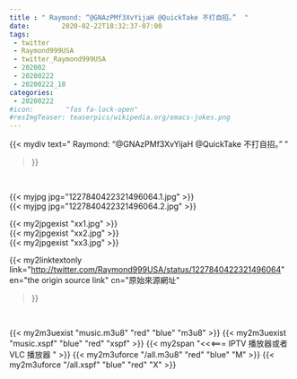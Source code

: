 ```yaml
---
title : " Raymond: “@GNAzPMf3XvYijaH @QuickTake 不打自招。”  "
date:        2020-02-22T18:32:37-07:00
tags:
 - twitter
 - Raymond999USA
 - twitter_Raymond999USA
 - 202002
 - 20200222
 - 20200222_18
categories:
 - 20200222
#icon:        "fas fa-lock-open"
#resImgTeaser: teaserpics/wikipedia.org/emacs-jokes.png
---
```


{{< mydiv text=" Raymond: “@GNAzPMf3XvYijaH @QuickTake 不打自招。”  "
>}}
<br>


 {{< myjpg jpg="1227840422321496064.1.jpg" >}}<br>  {{< myjpg jpg="1227840422321496064.2.jpg" >}}<br> 

{{< my2jpgexist "xx1.jpg" >}}<br>
{{< my2jpgexist "xx2.jpg" >}}<br>
{{< my2jpgexist "xx3.jpg" >}}<br>


{{< my2linktextonly link="http://twitter.com/Raymond999USA/status/1227840422321496064"
en="the origin source link" cn="原始來源網址"
>}}


<br>

{{< my2m3uexist "music.m3u8" "red"  "blue" "m3u8" >}} {{< my2m3uexist "music.xspf" "blue" "red"  "xspf" >}} {{< my2span "<<<=== IPTV 播放器或者 VLC 播放器 " >}} {{< my2m3uforce "/all.m3u8" "red"  "blue" "M" >}} {{< my2m3uforce "/all.xspf" "blue" "red"  "X" >}} 
